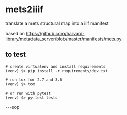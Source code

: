 mets2iiif
===============================

translate a mets structural map into a iiif manifest

based on
https://github.com/harvard-library/metadata_server/blob/master/manifests/mets.py


to test
--------

    # create virtualenv and install requirements
    (venv) $> pip install -r requirements/dev.txt
    
    # run tox for 2.7 and 3.6
    (venv) $> tox
    
    # or run with pytest
    (venv) $> py.test tests


---eop
